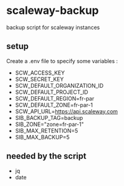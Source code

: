 # scaleway-backup

backup script for scaleway instances

## setup

Create a .env file to specify some variables :

* SCW_ACCESS_KEY
* SCW_SECRET_KEY
* SCW_DEFAULT_ORGANIZATION_ID
* SCW_DEFAULT_PROJECT_ID
* SCW_DEFAULT_REGION=fr-par
* SCW_DEFAULT_ZONE=fr-par-1
* SCW_API_URL=https://api.scaleway.com
* SIB_BACKUP_TAG=backup
* SIB_ZONE="zone=fr-par-1"
* SIB_MAX_RETENTION=5
* SIB_MAX_BACKUP=5

## needed by the script

* jq
* date
